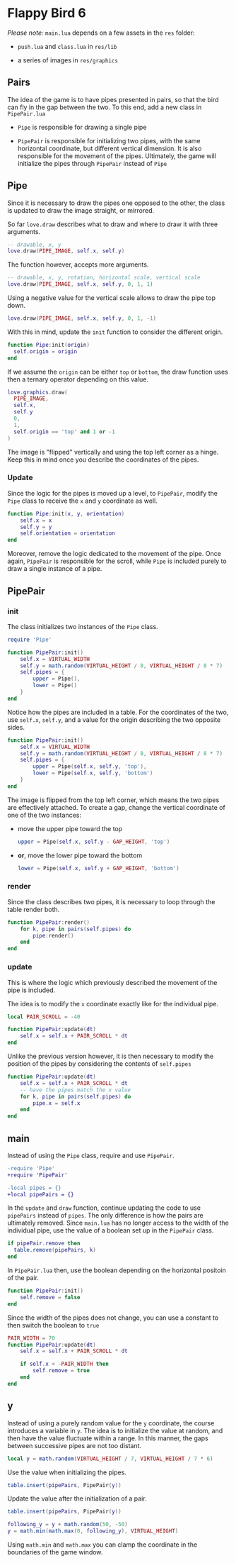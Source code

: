 # Flappy Bird 6

_Please note:_ `main.lua` depends on a few assets in the `res` folder:

- `push.lua` and `class.lua` in `res/lib`

- a series of images in `res/graphics`

## Pairs

The idea of the game is to have pipes presented in pairs, so that the bird can fly in the gap between the two. To this end, add a new class in `PipePair.lua`

- `Pipe` is responsible for drawing a single pipe

- `PipePair` is responsible for initializing two pipes, with the same horizontal coordinate, but different vertical dimension. It is also responsible for the movement of the pipes. Ultimately, the game will initialize the pipes through `PipePair` instead of `Pipe`

## Pipe

Since it is necessary to draw the pipes one opposed to the other, the class is updated to draw the image straight, or mirrored.

So far `love.draw` describes what to draw and where to draw it with three arguments.

```lua
-- drawable, x, y
love.draw(PIPE_IMAGE, self.x, self.y)
```

The function however, accepts more arguments.

```lua
-- drawable, x, y, rotation, horizontal scale, vertical scale
love.draw(PIPE_IMAGE, self.x, self.y, 0, 1, 1)
```

Using a negative value for the vertical scale allows to draw the pipe top down.

```lua
love.draw(PIPE_IMAGE, self.x, self.y, 0, 1, -1)
```

With this in mind, update the `init` function to consider the different origin.

```lua
function Pipe:init(origin)
  self.origin = origin
end
```

If we assume the `origin` can be either `top` or `bottom`, the draw function uses then a ternary operator depending on this value.

```lua
love.graphics.draw(
  PIPE_IMAGE,
  self.x,
  self.y
  0,
  1,
  self.origin == 'top' and 1 or -1
)
```

The image is "flipped" vertically and using the top left corner as a hinge. Keep this in mind once you describe the coordinates of the pipes.

### Update

Since the logic for the pipes is moved up a level, to `PipePair`, modify the `Pipe` class to receive the `x` and `y` coordinate as well.

```lua
function Pipe:init(x, y, orientation)
    self.x = x
    self.y = y
    self.orientation = orientation
end
```

Moreover, remove the logic dedicated to the movement of the pipe. Once again, `PipePair` is responsible for the scroll, while `Pipe` is included purely to draw a single instance of a pipe.

## PipePair

### init

The class initializes two instances of the `Pipe` class.

```lua
require 'Pipe'

function PipePair:init()
    self.x = VIRTUAL_WIDTH
    self.y = math.random(VIRTUAL_HEIGHT / 8, VIRTUAL_HEIGHT / 8 * 7)
    self.pipes = {
        upper = Pipe(),
        lower = Pipe()
    }
end
```

Notice how the pipes are included in a table. For the coordinates of the two, use `self.x`, `self.y`, and a value for the origin describing the two opposite sides.

```lua
function PipePair:init()
    self.x = VIRTUAL_WIDTH
    self.y = math.random(VIRTUAL_HEIGHT / 8, VIRTUAL_HEIGHT / 8 * 7)
    self.pipes = {
        upper = Pipe(self.x, self.y, 'top'),
        lower = Pipe(self.x, self.y, 'bottom')
    }
end
```

The image is flipped from the top left corner, which means the two pipes are effectively attached. To create a gap, change the vertical coordinate of one of the two instances:

- move the upper pipe toward the top

  ```lua
  upper = Pipe(self.x, self.y - GAP_HEIGHT, 'top')
  ```

- **or**, move the lower pipe toward the bottom

  ```lua
  lower = Pipe(self.x, self.y + GAP_HEIGHT, 'bottom')
  ```

### render

Since the class describes two pipes, it is necessary to loop through the table render both.

```lua
function PipePair:render()
    for k, pipe in pairs(self.pipes) do
        pipe:render()
    end
end
```

### update

This is where the logic which previously described the movement of the pipe is included.

The idea is to modify the `x` coordinate exactly like for the individual pipe.

```lua
local PAIR_SCROLL = -40

function PipePair:update(dt)
    self.x = self.x + PAIR_SCROLL * dt
end
```

Unlike the previous version however, it is then necessary to modify the position of the pipes by considering the contents of `self.pipes`

```lua
function PipePair:update(dt)
    self.x = self.x + PAIR_SCROLL * dt
    -- have the pipes match the x value
    for k, pipe in pairs(self.pipes) do
        pipe.x = self.x
    end
end
```

## main

Instead of using the `Pipe` class, require and use `PipePair`.

```diff
-require 'Pipe'
+require 'PipePair'

-local pipes = {}
+local pipePairs = {}
```

In the `update` and `draw` function, continue updating the code to use `pipePairs` instead of `pipes`. The only difference is how the pairs are ultimately removed. Since `main.lua` has no longer access to the width of the individual pipe, use the value of a boolean set up in the `PipePair` class.

```lua
if pipePair.remove then
  table.remove(pipePairs, k)
end
```

In `PipePair.lua` then, use the boolean depending on the horizontal positoin of the pair.

```lua
function PipePair:init()
    self.remove = false
end
```

Since the width of the pipes does not change, you can use a constant to then switch the boolean to `true`

```lua
PAIR_WIDTH = 70
function PipePair:update(dt)
    self.x = self.x + PAIR_SCROLL * dt

    if self.x < -PAIR_WIDTH then
        self.remove = true
    end
end
```

## y

Instead of using a purely random value for the `y` coordinate, the course introduces a variable in `y`. The idea is to initialize the value at random, and then have the value fluctuate within a range. In this manner, the gaps between successive pipes are not too distant.

```lua
local y = math.random(VIRTUAL_HEIGHT / 7, VIRTUAL_HEIGHT / 7 * 6)
```

Use the value when initializing the pipes.

```lua
table.insert(pipePairs, PipePair(y))
```

Update the value after the initialization of a pair.

```lua
table.insert(pipePairs, PipePair(y))

following_y = y + math.random(50, -50)
y = math.min(math.max(0, following_y), VIRTUAL_HEIGHT)
```

Using `math.min` and `math.max` you can clamp the coordinate in the boundaries of the game window.
